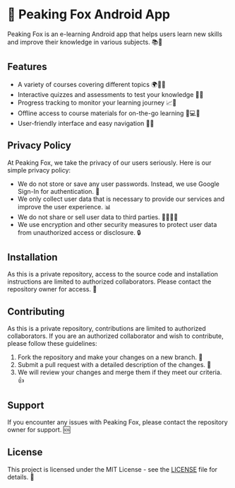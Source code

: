 # 🦊 Peaking Fox Android App

Peaking Fox is an e-learning Android app that helps users learn new skills and improve their knowledge in various subjects. 📚📖

## Features

- A variety of courses covering different topics 🌍🌌🔬
- Interactive quizzes and assessments to test your knowledge 🤔📝
- Progress tracking to monitor your learning journey 📈👣
- Offline access to course materials for on-the-go learning 📱💻📶
- User-friendly interface and easy navigation 🤗🧭

## Privacy Policy

At Peaking Fox, we take the privacy of our users seriously. Here is our simple privacy policy:

- We do not store or save any user passwords. Instead, we use Google Sign-In for authentication. 🔐
- We only collect user data that is necessary to provide our services and improve the user experience. 📊
- We do not share or sell user data to third parties. 🙅‍♀️🙅‍♂️
- We use encryption and other security measures to protect user data from unauthorized access or disclosure. 🔒

## Installation

As this is a private repository, access to the source code and installation instructions are limited to authorized collaborators. Please contact the repository owner for access. 🤝

## Contributing

As this is a private repository, contributions are limited to authorized collaborators. If you are an authorized collaborator and wish to contribute, please follow these guidelines:

1. Fork the repository and make your changes on a new branch. 🌿
2. Submit a pull request with a detailed description of the changes. 📩
3. We will review your changes and merge them if they meet our criteria. 👍

## Support

If you encounter any issues with Peaking Fox, please contact the repository owner for support. 🆘

## License

This project is licensed under the MIT License - see the [LICENSE](LICENSE) file for details. 📜
